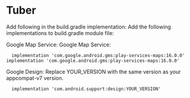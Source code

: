 # Tuber

 
  Add following in the build.gradle implementation:		 Add the following implementations to build.gradle module file:

 
  Google Map Service:		 Google Map Service:

 
      implementation 'com.google.android.gms:play-services-maps:16.0.0'		     implementation 'com.google.android.gms:play-services-maps:16.0.0'

  Google Design:
 Replace YOUR_VERSION with the same version as your appcompat-v7 version.

      implementation 'com.android.support:design:YOUR_VERSION'
